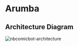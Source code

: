 # Arumba

## Architecture Diagram

![nbcomicbot-architecture](https://user-images.githubusercontent.com/23008578/48917496-c10cc480-eeb9-11e8-9de4-6151d0945fbe.png)
